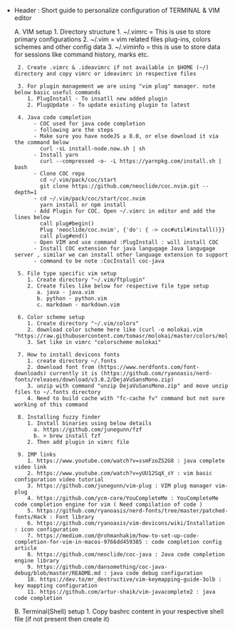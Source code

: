 * Header : Short guide to personalize configuration of TERMINAL & VIM editor

    A. VIM setup
       1. Directory structure
          1. ~/.vimrc = This is use to store primary configurations
          2. ~/.vim = vim related files plug-ins, colors schemes and other config data
          3. ~/.viminfo = this is use to store data for sessions like command history, marks etc.

       2. Create .vimrc & .ideavimrc if not available in $HOME (~/) directory and copy vimrc or ideavimrc in respective files 

       3. For plugin management we are using "vim plug" manager. note below basic useful commands
          1. PlugInstall - To insatll new added plugin
          2. PlugUpdate - To update existing plugin to latest
          
       4. Java code completion
            - COC used for java code completion 
		    - following are the steps
		    - Make sure you have nodeJS ≥ 8.0, or else download it via the command below
		      curl -sL install-node.now.sh | sh
		    - Install yarn
		      curl --compressed -o- -L https://yarnpkg.com/install.sh | bash
		    - Clone COC repo
		      cd ~/.vim/pack/coc/start
		      git clone https://github.com/neoclide/coc.nvim.git --depth=1
		    - cd ~/.vim/pack/coc/start/coc.nvim
		      yarn install or npm install 
		    - Add Plugin for COC. Open ~/.vimrc in editor and add the lines below
		      call plug#begin()
		      Plug 'neoclide/coc.nvim', {'do': { -> coc#util#install()}}
		      call plug#end()
		    - Open VIM and use command :PlugInstall : will install COC 
		    - Install COC extension for java langugage Java langugage server , similar we can install other language extension to support
            - command to be note :CocInstall coc-java  

       5. File type specific vim setup 
          1. Create directory "~/.vim/ftplugin" 
          2. Create files like below for respective file type setup
             a. java - java.vim
             b. python - python.vim
             c. markdown - markdown.vim

       6. Color scheme setup
          1. Create directory "~/.vim/colors"
          2. download color scheme here like (curl -o molokai.vim "https://raw.githubusercontent.com/tomasr/molokai/master/colors/molokai.vim)
          3. Set like in vimrc "colorscheme molokai"

       7. How to install devicons fonts
          1. create directory ~/.fonts
          2. download font from (https://www.nerdfonts.com/font-downloads) currently it is (https://github.com/ryanoasis/nerd-fonts/releases/download/v3.0.2/DejaVuSansMono.zip)
          3. unzip with command "unzip DejaVuSansMono.zip" and move unzip files to ~/.fonts directory
          4. Need to build cache with "fc-cache fv" command but not sure working of this command

	   8. Installing fuzzy finder 
		  1. Install binaries using below details
		    a. https://github.com/junegunn/fzf
		    b. > brew install fzf 
		  2. Then add plugin in vimrc file

       9. IMP links
          1. https://www.youtube.com/watch?v=ssmFzoZS2G8 : java complete video link 
          2. https://www.youtube.com/watch?v=yUU12SqX_sY : vim basic configuration video tutorial
          3. https://github.com/junegunn/vim-plug : VIM plug manager vim-plug
          4. https://github.com/ycm-core/YouCompleteMe : YouCompleteMe code completion engine for vim ( Need compilation of code ) 
          5. https://github.com/ryanoasis/nerd-fonts/tree/master/patched-fonts/Hack : Font library
          6. https://github.com/ryanoasis/vim-devicons/wiki/Installation : icon configuration 
          7. https://medium.com/@rohmanhakim/how-to-set-up-code-completion-for-vim-in-macos-9766dd459385 : code completion config article
          8. https://github.com/neoclide/coc-java : Java code completion engine library 
          9. https://github.com/dansomething/coc-java-debug/blob/master/README.md : java code debug configuration 
          10. https://dev.to/mr_destructive/vim-keymapping-guide-3olb : key mappting configuration 
          11. https://github.com/artur-shaik/vim-javacomplete2 : java code completion 


    B. Terminal(Shell) setup
       1. Copy bashrc content in your respective shell file (if not present then create it)

